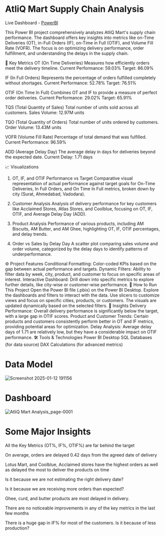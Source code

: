   # AtliQ Mart Supply Chain Analysis 



Live Dashboard - [PowerBI](https://app.powerbi.com/groups/me/reports/949c5632-04ad-4a52-861d-fa123e3a4002/eb422f36245a3cc37a5b?experience=power-bi)

This Power BI project comprehensively analyzes AtliQ Mart's supply chain performance. The dashboard offers key insights into metrics like on-Time Deliveries (OT), in-Full Orders (IF), on-Time in Full (OTIF), and Volume Fill Rate (VOFR). The focus is on optimizing delivery performance, order fulfillment, and understanding the delays in the supply chain.

🔑 Key Metrics
OT (On Time Deliveries)
Measures how efficiently orders meet the delivery timeline.
Current Performance: 59.03%
Target: 86.09%

IF (In Full Orders)
Represents the percentage of orders fulfilled completely without shortages.
Current Performance: 52.78%
Target: 76.51%

OTIF (On Time In Full)
Combines OT and IF to provide a measure of perfect order deliveries.
Current Performance: 29.02%
Target: 65.91%

TQS (Total Quantity of Sales)
Total number of units sold across all customers.
Sales Volume: 12.97M units

TQO (Total Quantity of Orders)
Total number of units ordered by customers.
Order Volume: 13.43M units

VOFR (Volume Fill Rate)
Percentage of total demand that was fulfilled.
Current Performance: 96.59%

ADD (Average Delay Day)
The average delay in days for deliveries beyond the expected date.
Current Delay: 1.71 days

📈 Visualizations
1. OT, IF, and OTIF Performance vs Target
Comparative visual representation of actual performance against target goals for On-Time Deliveries, In Full Orders, and On Time In Full metrics, broken down by city (Surat, Ahmedabad, Vadodara).

2. Customer Analysis
Analysis of delivery performance for key customers like Acclaimed Stores, Atlas Stores, and Coolblue, focusing on OT, IF, OTIF, and Average Delay Day (ADD).

3. Product Analysis
Performance of various products, including AM Biscuits, AM Butter, and AM Ghee, highlighting OT, IF, OTIF percentages, and delay trends.

4. Order vs Sales by Delay Day
A scatter plot comparing sales volume and order volume, categorized by the delay days to identify patterns of underperformance.

⚙️ Project Features
Conditional Formatting: Color-coded KPIs based on the gap between actual performance and targets.
Dynamic Filters: Ability to filter data by week, city, product, and customer to focus on specific areas of interest.
Interactive Dashboard: Drill down into specific metrics to explore further details, like city-wise or customer-wise performance.
🚀 How to Run This Project
Open the Power BI file (.pbix) on the Power BI Desktop.
Explore the dashboards and filters to interact with the data.
Use slicers to customize views and focus on specific cities, products, or customers.
The visuals are updated dynamically based on the selected filters.
📄 Insights
Delivery Performance: Overall delivery performance is significantly below the target, with a large gap in OTIF scores.
Product and Customer Trends: Certain products and customers consistently perform better in OT and IF metrics, providing potential areas for optimization.
Delay Analysis: Average delay days of 1.71 are relatively low, but they have a considerable impact on OTIF performance.
🛠️ Tools & Technologies
Power BI Desktop
SQL Databases (for data source)
DAX Calculations (for advanced metrics)

# Data Model

![Screenshot 2025-01-12 191156](https://github.com/user-attachments/assets/c12f8666-7b06-490e-8668-fc7d8523f739)

# Dashboard
![AtliQ Mart Analysis_page-0001](https://github.com/user-attachments/assets/4c94c4b0-6dcb-4cb2-8fd4-cc303820ce5f)

# Some Major Insights

All the Key Metrics (OT%, IF%, OTIF%) are far behind the target

On average, orders are delayed 0.42 days from the agreed date of delivery

Lotus Mart, and Coolblue, Acclaimed stores have the highest orders as well as delayed the most to deliver the products on time

Is it because we are not estimating the right delivery date?

Is it because we are receiving more orders than expected?

Ghee, curd, and butter products are most delayed in delivery.

There are no noticeable improvements in any of the key metrics in the last few months

There is a huge gap in IF% for most of the customers. Is it because of less production?
